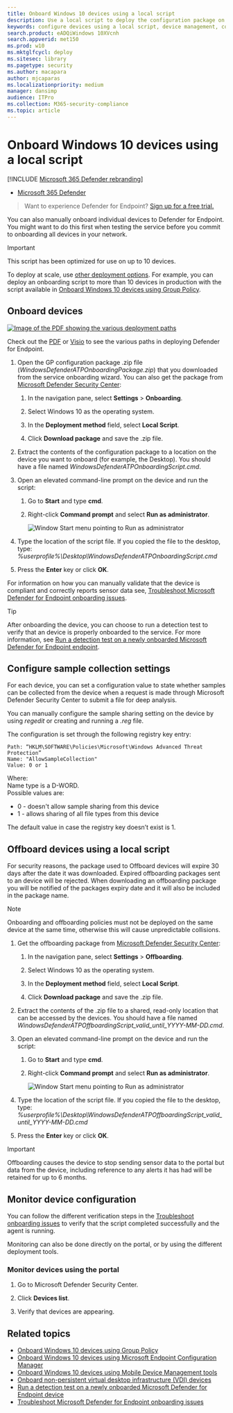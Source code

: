 ```yaml
---
title: Onboard Windows 10 devices using a local script
description: Use a local script to deploy the configuration package on devices so that they are onboarded to the service.
keywords: configure devices using a local script, device management, configure Windows ATP devices, configure Microsoft Defender Advanced Threat Protection devices
search.product: eADQiWindows 10XVcnh
search.appverid: met150
ms.prod: w10
ms.mktglfcycl: deploy
ms.sitesec: library
ms.pagetype: security
ms.author: macapara
author: mjcaparas
ms.localizationpriority: medium
manager: dansimp
audience: ITPro
ms.collection: M365-security-compliance 
ms.topic: article
---
```


# Onboard Windows 10 devices using a local script

[!INCLUDE [Microsoft 365 Defender rebranding](../../includes/microsoft-defender.md)]


- [Microsoft 365 Defender](https://go.microsoft.com/fwlink/?linkid=2118804)




>Want to experience Defender for Endpoint? [Sign up for a free trial.](https://www.microsoft.com/microsoft-365/windows/microsoft-defender-atp?ocid=docs-wdatp-configureendpointsscript-abovefoldlink)

You can also manually onboard individual devices to Defender for Endpoint. You might want to do this first when testing the service before you commit to onboarding all devices in your network.

> [!IMPORTANT]
> This script has been optimized for use on up to 10 devices.
>
> To deploy at scale, use [other deployment options](configure-endpoints.md). For example, you can deploy an onboarding script to more than 10 devices in production with the script available in [Onboard Windows 10 devices using Group Policy](configure-endpoints-gp.md).

## Onboard devices 

[![Image of the PDF showing the various deployment paths](images/onboard-script.png)](images/onboard-script.png#lightbox)


Check out the [PDF](https://github.com/MicrosoftDocs/windows-itpro-docs/raw/public/windows/security/threat-protection/microsoft-defender-atp/downloads/mdatp-deployment-strategy.pdf)  or  [Visio](https://github.com/MicrosoftDocs/windows-itpro-docs/raw/public/windows/security/threat-protection/microsoft-defender-atp/downloads/mdatp-deployment-strategy.vsdx) to see the various paths in deploying Defender for Endpoint. 


1.  Open the GP configuration package .zip file (*WindowsDefenderATPOnboardingPackage.zip*) that you downloaded from the service onboarding wizard. You can also get the package from [Microsoft Defender Security Center](https://securitycenter.windows.com/):

    1. In the navigation pane, select **Settings** > **Onboarding**.

    1. Select Windows 10 as the operating system.

    1. In the **Deployment method** field, select **Local Script**.

    1. Click **Download package** and save the .zip file.

  
2.  Extract the contents of the configuration package to a location on the device you want to onboard (for example, the Desktop). You should have a file named *WindowsDefenderATPOnboardingScript.cmd*.

3.  Open an elevated command-line prompt on the device and run the script:

    1.  Go to **Start** and type **cmd**.

    1.  Right-click **Command prompt** and select **Run as administrator**.

        ![Window Start menu pointing to Run as administrator](images/run-as-admin.png)

4.  Type the location of the script file. If you copied the file to the desktop, type: *%userprofile%\Desktop\WindowsDefenderATPOnboardingScript.cmd*

5.  Press the **Enter** key or click **OK**.

For information on how you can manually validate that the device is compliant and correctly reports sensor data see, [Troubleshoot Microsoft Defender for Endpoint onboarding issues](troubleshoot-onboarding.md).


>[!TIP]
> After onboarding the device, you can choose to run a detection test to verify that an device is properly onboarded to the service. For more information, see [Run a detection test on a newly onboarded Microsoft Defender for Endpoint endpoint](run-detection-test.md).

## Configure sample collection settings
For each device, you can set a configuration value to state whether samples can be collected from the device when a request is made through Microsoft Defender Security Center to submit a file for deep analysis.

You can manually configure the sample sharing setting on the device by using *regedit* or creating and running a *.reg* file.  

The configuration is set through the following registry key entry:

```console
Path: “HKLM\SOFTWARE\Policies\Microsoft\Windows Advanced Threat Protection”
Name: "AllowSampleCollection"
Value: 0 or 1
```
Where:<br>
Name type is a D-WORD. <br>
Possible values are:
- 0 - doesn't allow sample sharing  from this device
- 1 - allows sharing of all file types from this device

The default value in case the registry key doesn’t exist is 1.


## Offboard devices using a local script
For security reasons, the package used to Offboard devices will expire 30 days after the date it was downloaded. Expired offboarding packages sent to an device will be rejected. When downloading an offboarding package you will be notified of the packages expiry date and it will also be included in the package name.

> [!NOTE]
> Onboarding and offboarding policies must not be deployed on the same device at the same time, otherwise this will cause unpredictable collisions.

1. Get the offboarding package from [Microsoft Defender Security Center](https://securitycenter.windows.com/):

    1. In the navigation pane, select **Settings** > **Offboarding**.

    1. Select Windows 10 as the operating system.

    1. In the **Deployment method** field, select **Local Script**.

    1. Click **Download package** and save the .zip file.

2. Extract the contents of the .zip file to a shared, read-only location that can be accessed by the devices. You should have a file named *WindowsDefenderATPOffboardingScript_valid_until_YYYY-MM-DD.cmd*.

3.  Open an elevated command-line prompt on the device and run the script:

    1.  Go to **Start** and type **cmd**.

    1.  Right-click **Command prompt** and select **Run as administrator**.

        ![Window Start menu pointing to Run as administrator](images/run-as-admin.png)

4.  Type the location of the script file. If you copied the file to the desktop, type: *%userprofile%\Desktop\WindowsDefenderATPOffboardingScript_valid_until_YYYY-MM-DD.cmd*

5.  Press the **Enter** key or click **OK**.

> [!IMPORTANT]
> Offboarding causes the device to stop sending sensor data to the portal but data from the device, including reference to any alerts it has had will be retained for up to 6 months.


## Monitor device configuration
You can follow the different verification steps in the [Troubleshoot onboarding issues](troubleshoot-onboarding.md) to verify that the script completed successfully and the agent is running.

Monitoring can also be done directly on the portal, or by using the different deployment tools.

### Monitor devices using the portal
1. Go to Microsoft Defender Security Center.

2. Click **Devices list**.

3. Verify that devices are appearing.


## Related topics
- [Onboard Windows 10 devices using Group Policy](configure-endpoints-gp.md)
- [Onboard Windows 10 devices using Microsoft Endpoint Configuration Manager](configure-endpoints-sccm.md)
- [Onboard Windows 10 devices using Mobile Device Management tools](configure-endpoints-mdm.md)
- [Onboard non-persistent virtual desktop infrastructure (VDI) devices](configure-endpoints-vdi.md)
- [Run a detection test on a newly onboarded Microsoft Defender for Endpoint device](run-detection-test.md)
- [Troubleshoot Microsoft Defender for Endpoint onboarding issues](troubleshoot-onboarding.md)
